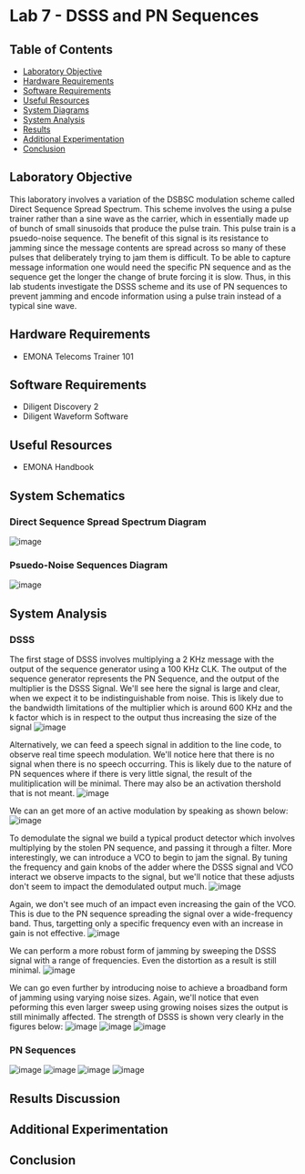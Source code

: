 # Lab 7 - DSSS and PN Sequences

## Table of Contents
- [Laboratory Objective](#laboratory-objective)
- [Hardware Requirements](#hardware-requirements)
- [Software Requirements](#software-requirements)
- [Useful Resources](#useful-resources)
- [System Diagrams](#system-diagrams)
- [System Analysis](#system-analysis)
- [Results](#results)
- [Additional Experimentation](#additional-experimentation)
- [Conclusion](#conclusion)

## Laboratory Objective
This laboratory involves a variation of the DSBSC modulation scheme called Direct Sequence Spread Spectrum. This scheme involves the using a pulse trainer rather than a sine wave as the carrier, which in essentially made up of bunch of small sinusoids that produce the pulse train. This pulse train is a psuedo-noise sequence. The benefit of this signal is its resistance to jamming since the message contents are spread across so many of these pulses that deliberately trying to jam them is difficult. To be able to capture message information one would need the specific PN sequence and as the sequence get the longer the change of brute forcing it is slow. Thus, in this lab students investigate the DSSS scheme and its use of PN sequences to prevent jamming and encode information using a pulse train instead of a typical sine wave.

## Hardware Requirements
- EMONA Telecoms Trainer 101

## Software Requirements
- Diligent Discovery 2
- Diligent Waveform Software

## Useful Resources
- EMONA Handbook

## System Schematics

### Direct Sequence Spread Spectrum Diagram
![image](https://github.com/leoki6/Digital-Communications/blob/main/L7_DSSS_PN_Sequences/System_Diagrams/DSSS_Diagram.png)

### Psuedo-Noise Sequences Diagram
![image](https://github.com/leoki6/Digital-Communications/blob/main/L7_DSSS_PN_Sequences/System_Diagrams/DSSS_Diagram.png)

## System Analysis

### DSSS

The first stage of DSSS involves multiplying a 2 KHz message with the output of the sequence generator using a 100 KHz CLK. The output of the sequence generator represents the PN Sequence, and the output of the multiplier is the DSSS Signal. We'll see here the signal is large and clear, when we expect it to be indistinguishable from noise. This is likely due to the bandwidth limitations of the multiplier which is around 600 KHz and the k factor which is in respect to the output thus increasing the size of the signal
![image](https://github.com/leoki6/Digital-Communications/blob/main/L7_DSSS_PN_Sequences/Figures/A1_DSSS_Sig.png)

Alternatively, we can feed a speech signal in addition to the line code, to observe real time speech modulation. We'll notice here that there is no signal when there is no speech occurring. This is likely due to the nature of PN sequences where if there is very little signal, the result of the mulitiplication will be minimal. There may also be an activation thershold that is not meant.
![image](https://github.com/leoki6/Digital-Communications/blob/main/L7_DSSS_PN_Sequences/Figures/A2_Speech_Mod.png)

We can an get more of an active modulation by speaking as shown below:
![image](https://github.com/leoki6/Digital-Communications/blob/main/L7_DSSS_PN_Sequences/Figures/A3_Modulation.png)

To demodulate the signal we build a typical product detector which involves multiplying by the stolen PN sequence, and passing it through a filter. More interestingly, we can introduce a VCO to begin to jam the signal. By tuning the frequency and gain knobs of the adder where the DSSS signal and VCO interact we observe impacts to the signal, but we'll notice that these adjusts don't seem to impact the demodulated output much.
![image](https://github.com/leoki6/Digital-Communications/blob/main/L7_DSSS_PN_Sequences/Figures/A4_F_Adjust.png)

Again, we don't see much of an impact even increasing the gain of the VCO. This is due to the PN sequence spreading the signal over a wide-frequency band. Thus, targetting only a specific frequency even with an increase in gain is not effective.
![image](https://github.com/leoki6/Digital-Communications/blob/main/L7_DSSS_PN_Sequences/Figures/A4_G_F_Adjust.png)

We can perform a more robust form of jamming by sweeping the DSSS signal with a range of frequencies. Even the distortion as a result is still minimal.
![image](https://github.com/leoki6/Digital-Communications/blob/main/L7_DSSS_PN_Sequences/Figures/A5_VCO_Sweep.png)

We can go even further by introducing noise to achieve a broadband form of jamming using varying noise sizes. Again, we'll notice that even peforming this even larger sweep using growing noises sizes the output is still minimally affected. The strength of DSSS is shown very clearly in the figures below:
![image](https://github.com/leoki6/Digital-Communications/blob/main/L7_DSSS_PN_Sequences/Figures/A6_20dB.png)
![image](https://github.com/leoki6/Digital-Communications/blob/main/L7_DSSS_PN_Sequences/Figures/A7_6dB.png)
![image](https://github.com/leoki6/Digital-Communications/blob/main/L7_DSSS_PN_Sequences/Figures/A8_0dB.png)

### PN Sequences
![image](https://github.com/leoki6/Digital-Communications/blob/main/L7_DSSS_PN_Sequences/Figures/B1_SYNC_X.png)
![image](https://github.com/leoki6/Digital-Communications/blob/main/L7_DSSS_PN_Sequences/Figures/B2_Freq_Nulls.png)
![image](https://github.com/leoki6/Digital-Communications/blob/main/L7_DSSS_PN_Sequences/Figures/B3_Psuedo_Noise.png)
![image](https://github.com/leoki6/Digital-Communications/blob/main/L7_DSSS_PN_Sequences/Figures/B4_X_Lobes.png)


## Results Discussion


## Additional Experimentation


## Conclusion


